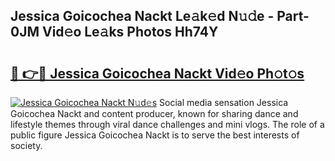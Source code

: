 ## Jessica Goicochea Nackt Le𝚊k𝚎d N𝚞𝚍e - Part-0JM Vid𝚎o Le𝚊ks Photos Hh74Y

# <h2><a href="http://fb9k104.evod.top/?m=Jessica+Goicochea+Nackt">🔗 👉🔴 Jessica Goicochea Nackt Vid𝚎o Ph𝚘t𝚘s</a></h2>

[![Jessica Goicochea Nackt N𝚞d𝚎s](https://i.imgur.com/8V9OHl7.gif)](http://fb9k104.evod.top/?m=Jessica+Goicochea+Nackt)
Social media sensation Jessica Goicochea Nackt and content producer, known for sharing dance and lifestyle themes through viral dance challenges and mini vlogs. The role of a public figure Jessica Goicochea Nackt is to serve the best interests of society. 
